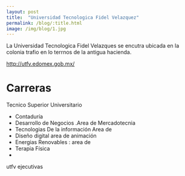```yaml
---
layout: post
title:  "Universidad Tecnologica Fidel Velazquez"
permalink: /blog/:title.html
image: /img/blog/1.jpg
---
```


La Universidad Tecnologica Fidel Velazques se encutra ubicada en la colonia trafio en lo terrnos de la antigua hacienda.

http://utfv.edomex.gob.mx/

# Carreras

Tecnico Superior Universitario
 * Contaduría
 * Desarrollo de Negocios .Area de Mercadotecnia
 * Tecnologias De la información Area de
 * Diseño digital area de animación
 * Energias Renovables : area de 
 * Terapia Física
 *

utfv ejecutivas